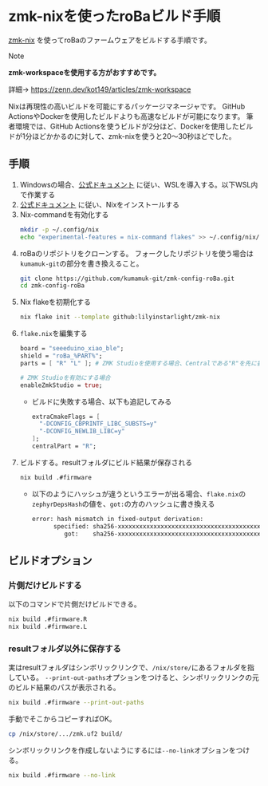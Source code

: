# zmk-nixを使ったroBaビルド手順

[zmk-nix](https://github.com/lilyinstarlight/zmk-nix) を使ってroBaのファームウェアをビルドする手順です。

> [!note]
> **zmk-workspaceを使用する方がおすすめです。**
> 
> 詳細→ https://zenn.dev/kot149/articles/zmk-workspace

Nixは再現性の高いビルドを可能にするパッケージマネージャです。
GitHub ActionsやDockerを使用したビルドよりも高速なビルドが可能になります。
筆者環境では、GitHub Actionsを使うビルドが2分ほど、Dockerを使用したビルドが1分ほどかかるのに対して、zmk-nixを使うと20～30秒ほどでした。

## 手順
1. Windowsの場合、[公式ドキュメント](https://learn.microsoft.com/ja-jp/windows/wsl/install) に従い、WSLを導入する。以下WSL内で作業する
1. [公式ドキュメント](https://nixos.org/download/) に従い、Nixをインストールする
1. Nix-commandを有効化する
   ```sh
   mkdir -p ~/.config/nix
   echo "experimental-features = nix-command flakes" >> ~/.config/nix/nix.conf
   ```
1. roBaのリポジトリをクローンする。
  フォークしたリポジトリを使う場合は`kumamuk-git`の部分を書き換えること。
   ```sh
   git clone https://github.com/kumamuk-git/zmk-config-roBa.git
   cd zmk-config-roBa
   ```
1. Nix flakeを初期化する
   ```sh
   nix flake init --template github:lilyinstarlight/zmk-nix
   ```
2. `flake.nix`を編集する
   ```nix
   board = "seeeduino_xiao_ble";
   shield = "roBa_%PART%";
   parts = [ "R" "L" ]; # ZMK Studioを使用する場合、Centralである"R"を先に書く

   # ZMK Studioを有効にする場合
   enableZmkStudio = true;
   ```
   - ビルドに失敗する場合、以下も追記してみる
     ```nix
     extraCmakeFlags = [
       "-DCONFIG_CBPRINTF_LIBC_SUBSTS=y"
       "-DCONFIG_NEWLIB_LIBC=y"
     ];
     centralPart = "R";
     ```
1. ビルドする。resultフォルダにビルド結果が保存される
   ```sh
   nix build .#firmware
   ```
   - 以下のようにハッシュが違うというエラーが出る場合、`flake.nix`の`zephyrDepsHash`の値を、`got:`の方のハッシュに書き換える
     ```sh
     error: hash mismatch in fixed-output derivation:
           specified: sha256-xxxxxxxxxxxxxxxxxxxxxxxxxxxxxxxxxxxxxxxxxxxx
              got:    sha256-xxxxxxxxxxxxxxxxxxxxxxxxxxxxxxxxxxxxxxxxxxxx
     ```

## ビルドオプション
### 片側だけビルドする
以下のコマンドで片側だけビルドできる。
```sh
nix build .#firmware.R
nix build .#firmware.L
```

### resultフォルダ以外に保存する
実はresultフォルダはシンボリックリンクで、`/nix/store/`にあるフォルダを指している。
`--print-out-paths`オプションをつけると、シンボリックリンクの元のビルド結果のパスが表示される。
```sh
nix build .#firmware --print-out-paths
```

手動でそこからコピーすればOK。
```sh
cp /nix/store/.../zmk.uf2 build/
```

シンボリックリンクを作成しないようにするには`--no-link`オプションをつける。
```sh
nix build .#firmware --no-link
```
